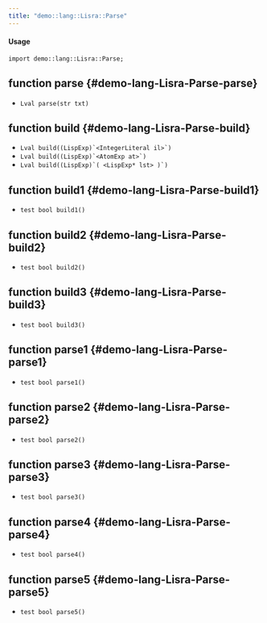 ```yaml
---
title: "demo::lang::Lisra::Parse"
---
```


#### Usage

`import demo::lang::Lisra::Parse;`


## function parse {#demo-lang-Lisra-Parse-parse}

* ``Lval parse(str txt)``

## function build {#demo-lang-Lisra-Parse-build}

* ``Lval build((LispExp)`<IntegerLiteral il>`)``
* ``Lval build((LispExp)`<AtomExp at>`)``
* ``Lval build((LispExp)`( <LispExp* lst> )`)``

## function build1 {#demo-lang-Lisra-Parse-build1}

* ``test bool build1()``

## function build2 {#demo-lang-Lisra-Parse-build2}

* ``test bool build2()``

## function build3 {#demo-lang-Lisra-Parse-build3}

* ``test bool build3()``

## function parse1 {#demo-lang-Lisra-Parse-parse1}

* ``test bool parse1()``

## function parse2 {#demo-lang-Lisra-Parse-parse2}

* ``test bool parse2()``

## function parse3 {#demo-lang-Lisra-Parse-parse3}

* ``test bool parse3()``

## function parse4 {#demo-lang-Lisra-Parse-parse4}

* ``test bool parse4()``

## function parse5 {#demo-lang-Lisra-Parse-parse5}

* ``test bool parse5()``

